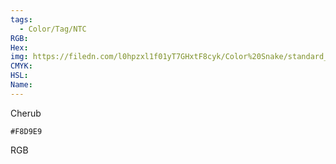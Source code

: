 ```yaml
---
tags:
  - Color/Tag/NTC
RGB:
Hex:
img: https://filedn.com/l0hpzxl1f01yT7GHxtF8cyk/Color%20Snake/standard_csv_to_svg/%23/F8D9E9.svg
CMYK:
HSL:
Name:
---
```

Cherub
```palette
#F8D9E9
```
RGB
